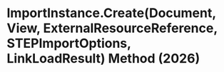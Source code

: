 # ImportInstance.Create(Document, View, ExternalResourceReference, STEPImportOptions, LinkLoadResult) Method (2026)

﻿